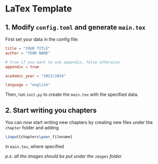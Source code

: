 # LaTex Template

## 1. Modify `config.toml` and generate `main.tex`

First set your data in the config file:
```toml
title = "YOUR TITLE"
author = "YOUR NAME"

# true if you want to use appendix, false otherwise
appendix = true

academic_year = "2023/2024"

language = "english"
```
Then, run `init.py` to create the `main.tex` with the specified data.

## 2. Start writing you chapters 

You can now start writing new chapters by creating new files under the `chapter` folder and adding
```tex
\input{chapters\your_filename}
```
in `main.tex`, where specified

*p.s. all the images should be put under the `images` folder*
